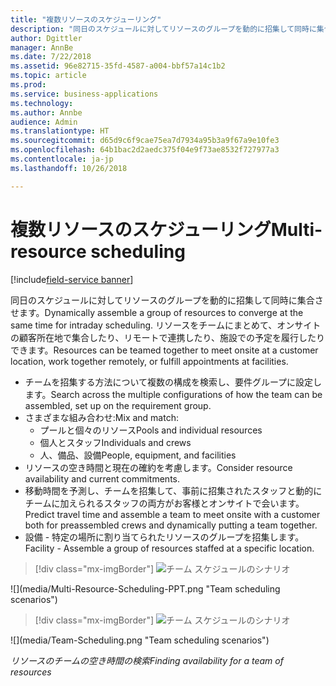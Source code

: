 ```yaml
---
title: "複数リソースのスケジューリング"
description: "同日のスケジュールに対してリソースのグループを動的に招集して同時に集合させます"
author: Dgittler
manager: AnnBe
ms.date: 7/22/2018
ms.assetid: 96e82715-35fd-4587-a004-bbf57a14c1b2
ms.topic: article
ms.prod: 
ms.service: business-applications
ms.technology: 
ms.author: Annbe
audience: Admin
ms.translationtype: HT
ms.sourcegitcommit: d65d9c6f9cae75ea7d7934a95b3a9f67a9e10fe3
ms.openlocfilehash: 64b1bac2d2aedc375f04e9f73ae8532f727977a3
ms.contentlocale: ja-jp
ms.lasthandoff: 10/26/2018

---
```





#  <a name="multi-resource-scheduling"></a><span data-ttu-id="ed8ae-103">複数リソースのスケジューリング</span><span class="sxs-lookup"><span data-stu-id="ed8ae-103">Multi-resource scheduling</span></span>

[!include[field-service banner](../../../includes/field-service.md)]

<span data-ttu-id="ed8ae-104">同日のスケジュールに対してリソースのグループを動的に招集して同時に集合させます。</span><span class="sxs-lookup"><span data-stu-id="ed8ae-104">Dynamically assemble a group of resources to converge at the same time for intraday scheduling.</span></span> <span data-ttu-id="ed8ae-105">リソースをチームにまとめて、オンサイトの顧客所在地で集合したり、リモートで連携したり、施設での予定を履行したりできます。</span><span class="sxs-lookup"><span data-stu-id="ed8ae-105">Resources can be teamed together to meet onsite at a customer location, work together remotely, or fulfill appointments at facilities.</span></span>

* <span data-ttu-id="ed8ae-106">チームを招集する方法について複数の構成を検索し、要件グループに設定します。</span><span class="sxs-lookup"><span data-stu-id="ed8ae-106">Search across the multiple configurations of how the team can be assembled, set up on the requirement group.</span></span>
* <span data-ttu-id="ed8ae-107">さまざまな組み合わせ:</span><span class="sxs-lookup"><span data-stu-id="ed8ae-107">Mix and match:</span></span>
    * <span data-ttu-id="ed8ae-108">プールと個々のリソース</span><span class="sxs-lookup"><span data-stu-id="ed8ae-108">Pools and individual resources</span></span>
    * <span data-ttu-id="ed8ae-109">個人とスタッフ</span><span class="sxs-lookup"><span data-stu-id="ed8ae-109">Individuals and crews</span></span>
    * <span data-ttu-id="ed8ae-110">人、備品、設備</span><span class="sxs-lookup"><span data-stu-id="ed8ae-110">People, equipment, and facilities</span></span>
* <span data-ttu-id="ed8ae-111">リソースの空き時間と現在の確約を考慮します。</span><span class="sxs-lookup"><span data-stu-id="ed8ae-111">Consider resource availability and current commitments.</span></span> 
* <span data-ttu-id="ed8ae-112">移動時間を予測し、チームを招集して、事前に招集されたスタッフと動的にチームに加えられるスタッフの両方がお客様とオンサイトで会います。</span><span class="sxs-lookup"><span data-stu-id="ed8ae-112">Predict travel time and assemble a team to meet onsite with a customer both for preassembled crews and dynamically putting a team together.</span></span>
* <span data-ttu-id="ed8ae-113">設備 - 特定の場所に割り当てられたリソースのグループを招集します。</span><span class="sxs-lookup"><span data-stu-id="ed8ae-113">Facility - Assemble a group of resources staffed at a specific location.</span></span>

> [!div class="mx-imgBorder"]
> <span data-ttu-id="ed8ae-114">![](media/Multi-Resource-Scheduling-PPT.png "チーム スケジュールのシナリオ")
<!-- picture --></span><span class="sxs-lookup"><span data-stu-id="ed8ae-114">![](media/Multi-Resource-Scheduling-PPT.png "Team scheduling scenarios")
<!-- picture --></span></span>

> [!div class="mx-imgBorder"]
> <span data-ttu-id="ed8ae-115">![](media/Team-Scheduling.png "チーム スケジュールのシナリオ")
<!-- picture --></span><span class="sxs-lookup"><span data-stu-id="ed8ae-115">![](media/Team-Scheduling.png "Team scheduling scenarios")
<!-- picture --></span></span>

<span data-ttu-id="ed8ae-116">*リソースのチームの空き時間の検索*</span><span class="sxs-lookup"><span data-stu-id="ed8ae-116">*Finding availability for a team of resources*</span></span>


